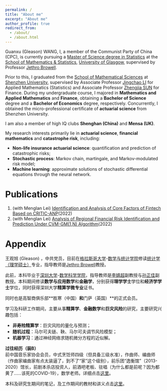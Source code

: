 ```yaml
---
permalink: /
title: "About me"
excerpt: "About me"
author_profile: true
redirect_from: 
  - /about/
  - /about.html
---
```


Guanxu (Gleason) WANG, I, a member of the Communist Party of China (CPC), is currently pursuing a [Master of Science degree in Statistics](https://www.gla.ac.uk/postgraduate/taught/statistics/) at the [School of Mathematics & Statistics](https://www.gla.ac.uk/schools/mathematicsstatistics/), [University of Glasgow](https://www.gla.ac.uk/), supervised by Professor [Jethro Browell](https://www.gla.ac.uk/schools/mathematicsstatistics/staff/jethrobrowell/).

Prior to this, I graduated from the [School of Mathematical Sciences](https://math.szu.edu.cn/) at [Shenzhen University](https://www.szu.edu.cn/), supervised by Associate Professor [Jingchao LI](https://math.szu.edu.cn/info/1081/2953.htm) for Applied Mathematics (Statistics) and Associate Professor [Zhengjia SUN](https://bs.szu.edu.cn/teachers/profilee1d1.html) for Finance. During my undergraduate course, I majored in **Mathematics and Applied Mathematics** and **Finance**, obtaining a **Bachelor of Science** degree and a **Bachelor of Economics** degree, respectively. Concurrently, I obtained the micro-professional certificate of **actuarial science** from Shenzhen University.

I am also a member of high IQ clubs **Shenghan (China)** and **Mensa (UK)**.

My research interests primarily lie in **actuarial science**, **financial mathematics** and **catastrophe risk**, including:
* **Non-life insurance actuarial science**: quantification and prediction of catastrophic risks;
* **Stochastic process**: Markov chain, martingale, and Markov-modulated risk model;
* **Machine learning**: approximate solutions of stochastic differential equations through the neural network.


Publications
======
1. (with MengIan Lei) [Identification and Analysis of Core Factors of Fintech Based on CRITIC-ANP](https://doi.org/10.2991/aebmr.k.220307.170)(2022)
2. (with MengIan Lei) [Analysis of Regional Financial Risk Identification and Prediction Under CVM-GM(1,N) Algorithm](https://doi.org/10.2991/aebmr.k.220502.039)(2022)

Appendix
======
王观旭 (Gleason) ，中共党员，目前在[格拉斯哥大学](https://www.gla.ac.uk/)-[数学与统计学院](https://www.gla.ac.uk/schools/mathematicsstatistics/)修读[统计学（理学硕士）](https://www.gla.ac.uk/postgraduate/taught/statistics/)专业，指导教师是[Jethro Browell](https://www.gla.ac.uk/schools/mathematicsstatistics/staff/jethrobrowell/)教授。

此前，本科毕业于[深圳大学](https://www.szu.edu.cn/)-[数学科学学院](https://math.szu.edu.cn/)，指导教师是[李婧超](https://math.szu.edu.cn/info/1081/2953.htm)副教授与[孙正佳](https://bs.szu.edu.cn/teachers/profilee1d1.html)副教授。本科期间修读**数学与应用数学**和**金融学**，分别获得**理学学士**学位和**经济学学士**学位，同时获得深圳大学**精算学微专业**证书。

同时也是高智商俱乐部**胜寒（中国）**和**门萨（英国）**的正式会员。

学习及科研工作期间，主要从事**精算学**、**金融数学**和**巨灾风险**的研究，主要研究兴趣包括：
* **非寿险精算学**：巨灾风险的量化与预测；
* **随机过程**：马尔可夫链、鞅、马尔可夫调节风险模型；
* **机器学习**：通过神经网络求随机微分方程的近似解。

**过往经历（装B）**  
前中国音乐家协会会员，中式烹饪师四级（但具备三级水准），作曲师、编曲师（作曲家编曲家有点太装逼了，到不了“家”这个级别），前乐团“逸衡馆”（2013-2020）馆长，前剧本杀店投资人，前酒吧老板、驻唱（为什么都是前呢？因为都黄了……该死的COVID-19），数学老师。详细点击[这里](https://guanxuwang.github.io/timeline/)。

本科及研究生期间的笔记，及工作期间的教材和讲义点击[这里](https://guanxuwang.github.io/files/)。
